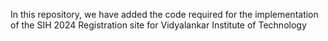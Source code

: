 In this repository, we have added the code required for the implementation of the SIH 2024 Registration site for Vidyalankar Institute of Technology 
